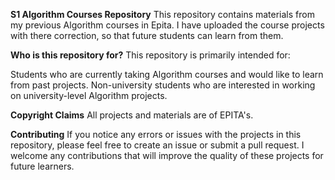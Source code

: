 **S1 Algorithm Courses Repository**
This repository contains materials from my previous Algorithm courses in Epita.
I have uploaded the course projects with there correction, so that future students can learn from them.

**Who is this repository for?**
This repository is primarily intended for:

Students who are currently taking Algorithm courses and would like to learn from past projects.
Non-university students who are interested in working on university-level Algorithm projects.

**Copyright Claims**
All projects and materials are of EPITA's.

**Contributing**
If you notice any errors or issues with the projects in this repository, please feel free to create an issue or submit a pull request.
 I welcome any contributions that will improve the quality of these projects for future learners.
